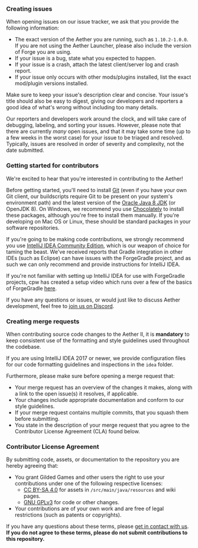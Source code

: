 ### Creating issues
When opening issues on our issue tracker, we ask that you provide the following information:

- The exact version of the Aether you are running, such as `1.10.2-1.0.0`. If you are not using the Aether Launcher, please also include the version of Forge you are using.
- If your issue is a bug, state what you expected to happen.
- If your issue is a crash, attach the latest client/server log and crash report.
- If your issue only occurs with other mods/plugins installed, list the exact mod/plugin versions installed.

Make sure to keep your issue's description clear and concise. Your issue's title should also be easy to digest, giving our developers and reporters a good idea of what's wrong without including too many details.

Our reporters and developers work around the clock, and will take care of debugging, labeling, and sorting your issues. However, please note that there are currently _many_ open issues, and that it may take some time (up to a few weeks in the worst case) for your issue to be triaged and resolved. Typically, issues are resolved in order of severity and complexity, not the date submitted.

### Getting started for contributors
We're excited to hear that you're interested in contributing to the Aether!

Before getting started, you'll need to install [Git](https://git-scm.com/) (even if you have your own Git client, our buildscripts require Git to be present on your system's environment path) and the latest version of the [Oracle Java 8 JDK](http://www.oracle.com/technetwork/java/javase/downloads/jdk8-downloads-2133151.html) (or OpenJDK 8). On Windows, we recommend you use [Chocolately](https://chocolatey.org) to install these packages, although you're free to install them manually. If you're developing on Mac OS or Linux, these should be standard packages in your software repositories.

If you're going to be making code contributions, we strongly recommend you use [IntelliJ IDEA Community Edition](https://www.jetbrains.com/idea/), which is our weapon of choice for taming the beast. We've received reports that Gradle integration in other IDEs (such as Eclipse) can have issues with the ForgeGradle project, and as such we can only recommend and provide instructions for IntelliJ IDEA.

If you're not familiar with setting up IntelliJ IDEA for use with ForgeGradle projects, cpw has created a setup video which runs over a few of the basics of ForgeGradle [here](https://www.youtube.com/watch?v=PfmlNiHonV0).

If you have any questions or issues, or would just like to discuss Aether development, feel free to [join us on Discord](https://discord.gg/HYG3VPj).

### Creating merge requests
When contributing source code changes to the Aether II, it is **mandatory** to keep consistent use of the formatting and style guidelines used throughout the codebase.

If you are using IntelliJ IDEA 2017 or newer, we provide configuration files for our code formatting guidelines and inspections in the `idea` folder.

Furthermore, please make sure before opening a merge request that:

- Your merge request has an overview of the changes it makes, along with a link to the open issue(s) it resolves, if applicable.
- Your changes include appropriate documentation and conform to our style guidelines.
- If your merge request contains multiple commits, that you squash them before submitting.
- You state in the description of your merge request that you agree to the Contributor License Agreement (CLA) found below.

### Contributor License Agreement
By submitting code, assets, or documentation to the repository you are hereby agreeing that:

- You grant Gilded Games and other users the right to use your contributions under one of the following respective licenses:
    - [CC BY-SA 4.0](https://creativecommons.org/licenses/by-sa/4.0/) for assets in `/src/main/java/resources` and wiki pages.
    - [GNU GPLv3](https://www.gnu.org/licenses/gpl-3.0.en.html) for code or other changes.
- Your contributions are of your own work and are free of legal restrictions (such as patents or copyrights).

If you have any questions about these terms, please [get in contact with us](https://aether.gildedgames.com/support). **If you do not agree to these terms, please do not submit contributions to this repository.**
